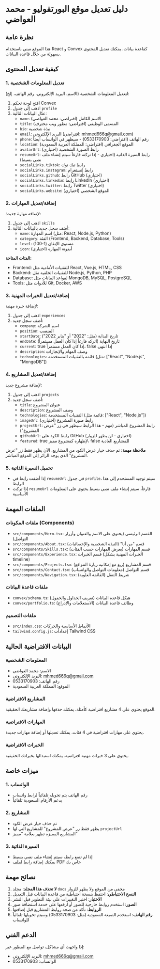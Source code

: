 # دليل تعديل موقع البورتفوليو - محمد العواضي

## نظرة عامة
هذا الموقع مبني باستخدام React و Convex كقاعدة بيانات. يمكنك تعديل المحتوى بسهولة من خلال قاعدة البيانات.

## كيفية تعديل المحتوى

### 1. تعديل المعلومات الشخصية
لتعديل المعلومات الشخصية (الاسم، البريد الإلكتروني، رقم الهاتف، إلخ):

1. افتح لوحة تحكم Convex
2. اذهب إلى جدول `profile`
3. عدّل البيانات التالية:
   - `name`: الاسم الكامل (افتراضي: محمد العواضي)
   - `title`: المسمى الوظيفي (افتراضي: مطور ويب محترف)
   - `bio`: نبذة شخصية
   - `email`: البريد الإلكتروني (افتراضي: mhmed666q@gmail.com)
   - `phone`: رقم الهاتف (افتراضي: 0533170903) - سيظهر في الواتساب أيضاً
   - `location`: الموقع الجغرافي (افتراضي: المملكة العربية السعودية)
   - `avatarUrl`: رابط الصورة الشخصية (اختياري)
   - `resumeUrl`: رابط السيرة الذاتية (اختياري - إذا تركته فارغاً سيتم إنشاء ملف نصي بسيط)
   - `socialLinks.tiktok`: رابط تيك توك
   - `socialLinks.instagram`: رابط إنستغرام
   - `socialLinks.github`: رابط GitHub (اختياري)
   - `socialLinks.linkedin`: رابط LinkedIn (اختياري)
   - `socialLinks.twitter`: رابط Twitter (اختياري)
   - `socialLinks.website`: الموقع الشخصي (اختياري)

### 2. إضافة/تعديل المهارات
لإضافة مهارة جديدة:

1. اذهب إلى جدول `skills`
2. أضف سجل جديد بالبيانات التالية:
   - `name`: اسم المهارة (مثل: React, Node.js, Python)
   - `category`: الفئة (Frontend, Backend, Database, Tools)
   - `level`: مستوى الإتقان (1-100)
   - `icon`: أيقونة المهارة (اختياري)

**الفئات المتاحة:**
- Frontend: للتقنيات الأمامية مثل React, Vue.js, HTML, CSS
- Backend: للتقنيات الخلفية مثل Node.js, Python, PHP
- Database: لقواعد البيانات مثل MongoDB, MySQL, PostgreSQL
- Tools: للأدوات مثل Git, Docker, AWS

### 3. إضافة/تعديل الخبرات المهنية
لإضافة خبرة مهنية:

1. اذهب إلى جدول `experiences`
2. أضف سجل جديد:
   - `company`: اسم الشركة
   - `position`: المنصب
   - `startDate`: تاريخ البداية (مثل: "2022" أو "يناير 2022")
   - `endDate`: تاريخ النهاية (اتركه فارغاً إذا كان العمل مستمراً)
   - `current`: true إذا كان العمل مستمراً، false إذا انتهى
   - `description`: وصف المهام والإنجازات
   - `technologies`: قائمة بالتقنيات المستخدمة (مثل: ["React", "Node.js", "MongoDB"])

### 4. إضافة/تعديل المشاريع
لإضافة مشروع جديد:

1. اذهب إلى جدول `projects`
2. أضف سجل جديد:
   - `title`: عنوان المشروع
   - `description`: وصف المشروع
   - `technologies`: التقنيات المستخدمة (قائمة مثل: ["React", "Node.js"])
   - `imageUrl`: رابط صورة المشروع (اختياري)
   - `projectUrl`: رابط المشروع المباشر (مهم - هذا الرابط سيظهر في زر "عرض المشروع")
   - `githubUrl`: رابط الكود على GitHub (اختياري - لن يظهر للزوار)
   - `featured`: true لإظهاره كمشروع مميز، false للمشاريع العادية

**ملاحظة مهمة:** تم حذف خيار عرض الكود من المشاريع. الآن يظهر فقط زر "عرض المشروع" الذي يوجه الزائر إلى الموقع المباشر.

### 5. تحميل السيرة الذاتية
- إذا أضفت رابط في `resumeUrl` في جدول `profile`، سيتم توجيه المستخدم إلى هذا الرابط
- إذا تركت `resumeUrl` فارغاً، سيتم إنشاء ملف نصي بسيط يحتوي على المعلومات الأساسية

## الملفات المهمة

### ملفات المكونات (Components)
- `src/components/Hero.tsx`: القسم الرئيسي (يحتوي على الاسم والعنوان وأزرار التواصل)
- `src/components/About.tsx`: قسم "من أنا" (النبذة الشخصية والإحصائيات)
- `src/components/Skills.tsx`: قسم المهارات (يعرض المهارات حسب الفئات)
- `src/components/Experience.tsx`: قسم الخبرات (الخبرات المهنية بشكل timeline)
- `src/components/Projects.tsx`: قسم المشاريع (ريع مع إمكانية زيارة المواقع)
- `src/components/Contact.tsx`: قسم التواصل (معلومات التواصل والواتساب)
- `src/components/Navigation.tsx`: شريط التنقل (القائمة العلوية)

### ملفات قاعدة البيانات
- `convex/schema.ts`: هيكل قاعدة البيانات (تعريف الجداول والحقول)
- `convex/portfolio.ts`: وظائف قاعدة البيانات (الاستعلامات والإدراج)

### ملفات التصميم
- `src/index.css`: الأنماط الأساسية والحركات
- `tailwind.config.js`: إعدادات Tailwind CSS

## البيانات الافتراضية الحالية

### المعلومات الشخصية
- الاسم: محمد العواضي
- البريد الإلكتروني: mhmed666q@gmail.com
- رقم الهاتف: 0533170903
- الموقع: المملكة العربية السعودية

### المشاريع الافتراضية
الموقع يحتوي على 4 مشاريع افتراضية كأمثلة. يمكنك حذفها وإضافة مشاريعك الحقيقية.

### المهارات الافتراضية
يحتوي على مهارات افتراضية في 4 فئات. يمكنك تعديلها أو إضافة مهارات جديدة.

### الخبرات الافتراضية
يحتوي على 3 خبرات مهنية افتراضية. يمكنك استبدالها بخبراتك الحقيقية.

## ميزات خاصة

### 1. الواتساب
- رقم الهاتف يتم تحويله تلقائياً لرابط واتساب
- يدعم الأرقام السعودية تلقائياً

### 2. المشاريع
- تم حذف خيار عرض الكود
- يظهر فقط زر "عرض المشروع" للمشاريع التي لها `projectUrl`
- المشاريع المميزة تظهر بعلامة "مميز"

### 3. السيرة الذاتية
- إذا لم تضع رابط، سيتم إنشاء ملف نصي بسيط
- يمكنك إضافة رابط لملف PDF خاص بك

## نصائح مهمة

1. **لا تحذف هذا المجلد**: مجلد `docs` مخفي من الموقع ولا يظهر للزوار
2. **النسخ الاحتياطي**: احتفظ بنسخة احتياطية من قاعدة البيانات قبل التعديل
3. **الاختبار**: اختبر التغييرات على بيئة التطوير قبل النشر
4. **الصور**: استخدم روابط خارجية للصور أو ارفعها على خدمة استضافة صور
5. **الروابط**: تأكد من صحة روابط المشاريع قبل إضافتها
6. **رقم الهاتف**: استخدم الصيغة السعودية (مثل: 0533170903) وسيتم تحويلها تلقائياً للواتساب

## الدعم الفني
إذا واجهت أي مشاكل، تواصل مع المطور عبر:
- البريد الإلكتروني: mhmed666q@gmail.com
- الواتساب: 0533170903
